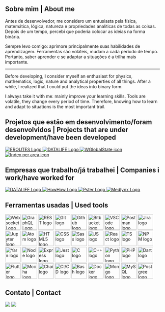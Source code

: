 ## Sobre mim | About me
Antes de desenvolvedor, me considero um entusiasta pela física, matemática, lógica, natureza e propriedades analíticas de todas as coisas. Depois de um tempo, percebi que poderia colocar as ideias na forma binária.

Sempre levo comigo: aprimore principalmente suas habilidades de aprendizagem. Ferramentas são voláteis, mudam a cada período de tempo. Portanto, saber aprender e se adaptar a situações é a trilha mais importante.

___

Before developing, I consider myself an enthusiast for physics, mathematics, logic, nature and analytical properties of all things. After a while, I realized that I could put the ideas into binary form.

I always take it with me: mainly improve your learning skills. Tools are volatile, they change every period of time. Therefore, knowing how to learn and adapt to situations is the most important trail.

## Projetos que estão em desenvolvimento/foram desenvolvidos | Projects that are under development/have been developed
<p>
  <a href="https://github.com/pyurips/eroutes" target="_blank">
    <img alt="EROUTES Logo" src="https://media.discordapp.net/attachments/971787111470596136/1125611981622231090/eroutes_logo_1.png" />
  </a>
  <a href="https://www.dataliferp.com/" target="_blank">
    <img alt="DATALIFE Logo"   src="https://cdn.discordapp.com/attachments/971787111470596136/1123984120838627460/DATALIFE_logo_without_name_white_for_ICO_1.png" />
  </a>
  <a href="https://github.com/pyurips/WGlobalState" target="_blank">
    <img alt="WGlobalState icon" src="https://cdn.discordapp.com/attachments/971787111470596136/1123986708002783393/Frame_1_4.png" />
  </a>
  <a href="https://github.com/pyurips/correlationIndexPerArea" target="_blank">
    <img alt="Index per area icon" src="https://cdn.discordapp.com/attachments/971787111470596136/1123986719889432606/Frame_2.png" />
  </a>
</p>

## Empresas que trabalho/já trabalhei | Companies i work/have worked for
<p>
  <a href="https://www.linkedin.com/company/datalife-community/" target="_blank">
    <img alt="DATALIFE Logo"   src="https://cdn.discordapp.com/attachments/971787111470596136/1123984120838627460/DATALIFE_logo_without_name_white_for_ICO_1.png" />
  </a>
  <a href="https://www.linkedin.com/company/howhowbr/" target="_blank">
    <img alt="HowHow Logo" src="https://cdn.discordapp.com/attachments/971787111470596136/1123992389837668433/1650306811291.png" />
  </a>
  <a href="https://www.linkedin.com/company/joaopster/" target="_blank">
    <img alt="Pster Logo" src="https://cdn.discordapp.com/attachments/971787111470596136/1123992416509251706/1680301457922.png" />
  </a>
  <a href="https://www.linkedin.com/company/medlynx-informatica-medica/" target="_blank">
    <img alt="Medlynx Logo" src="https://cdn.discordapp.com/attachments/971787111470596136/1123992441633116291/1645028107033.png" />
  </a>
</p>

## Ferramentas usadas | Used tools
<p>
  <img style="width: 50px;" alt="Websocket Logo" src="https://user-images.githubusercontent.com/25181517/187070862-03888f18-2e63-4332-95fb-3ba4f2708e59.png" />
  <img style="width: 50px;" alt="GraphQL Logo" src="https://user-images.githubusercontent.com/25181517/192107856-aa92c8b1-b615-47c3-9141-ed0d29a90239.png" />
  <img style="width: 50px;" alt="REST logo" src="https://user-images.githubusercontent.com/25181517/192107858-fe19f043-c502-4009-8c47-476fc89718ad.png" />
  <img style="width: 50px;" alt="Git logo" src="https://user-images.githubusercontent.com/25181517/192108372-f71d70ac-7ae6-4c0d-8395-51d8870c2ef0.png" />
  <img style="width: 50px;" alt="Github logo" src="https://user-images.githubusercontent.com/25181517/192108374-8da61ba1-99ec-41d7-80b8-fb2f7c0a4948.png" />
  <img style="width: 50px;" alt="Bitbucket logo" src="https://user-images.githubusercontent.com/25181517/192108375-268c35e6-ab26-44b2-88bf-e3121a4e5083.png" />
  <img style="width: 50px;" alt="VSCode logo" src="https://user-images.githubusercontent.com/25181517/192108891-d86b6220-e232-423a-bf5f-90903e6887c3.png" />
  <img style="width: 50px;" alt="Postman logo" src="https://user-images.githubusercontent.com/25181517/192109061-e138ca71-337c-4019-8d42-4792fdaa7128.png" />
  <img style="width: 50px;" alt="Jira logo" src="https://user-images.githubusercontent.com/25181517/183912952-83784e94-629d-4c34-a961-ae2ae795b662.png" />
  <img style="width: 50px;" alt="Jupyter logo" src="https://user-images.githubusercontent.com/25181517/183914128-3fc88b4a-4ac1-40e6-9443-9a30182379b7.png" />
  <img style="width: 50px;" alt="Atom logo" src="https://user-images.githubusercontent.com/25181517/190887571-ddd87d6e-77f8-41e7-b755-9b6d68e4fab7.png" />
  <img style="width: 50px;" alt="HTML5 logo" src="https://user-images.githubusercontent.com/25181517/192158954-f88b5814-d510-4564-b285-dff7d6400dad.png" />
  <img style="width: 50px;" alt="CSS logo" src="https://user-images.githubusercontent.com/25181517/183898674-75a4a1b1-f960-4ea9-abcb-637170a00a75.png" />
  <img style="width: 50px;" alt="Sass logo" src="https://user-images.githubusercontent.com/25181517/192158956-48192682-23d5-4bfc-9dfb-6511ade346bc.png" />
  <img style="width: 50px;" alt="JS logo" src="https://user-images.githubusercontent.com/25181517/117447155-6a868a00-af3d-11eb-9cfe-245df15c9f3f.png" />
  <img style="width: 50px;" alt="React logo" src="https://user-images.githubusercontent.com/25181517/183897015-94a058a6-b86e-4e42-a37f-bf92061753e5.png" />
  <img style="width: 50px;" alt="TS logo" src="https://user-images.githubusercontent.com/25181517/183890598-19a0ac2d-e88a-4005-a8df-1ee36782fde1.png" />
  <img style="width: 50px;" alt="NPM logo" src="https://user-images.githubusercontent.com/25181517/121401671-49102800-c959-11eb-9f6f-74d49a5e1774.png" />
  <img style="width: 50px;" alt="Yarn logo" src="https://user-images.githubusercontent.com/25181517/183049794-a3dfaddd-22ee-4ffe-b0b4-549ccd4879f9.png" />
  <img style="width: 50px;" alt="Node logo" src="https://user-images.githubusercontent.com/25181517/183568594-85e280a7-0d7e-4d1a-9028-c8c2209e073c.png" />
  <img style="width: 50px;" alt="Express logo" src="https://user-images.githubusercontent.com/25181517/183859966-a3462d8d-1bc7-4880-b353-e2cbed900ed6.png" />
  <img style="width: 50px;" alt="Jest logo" src="https://user-images.githubusercontent.com/25181517/187955005-f4ca6f1a-e727-497b-b81b-93fb9726268e.png" />
  <img style="width: 50px;" alt="C logo" src="https://user-images.githubusercontent.com/25181517/192106070-46255bcf-65e6-4c6b-a296-bf8d0d8fb2a7.png" />
  <img style="width: 50px;" alt="C++ logo" src="https://user-images.githubusercontent.com/25181517/192106073-90fffafe-3562-4ff9-a37e-c77a2da0ff58.png" />
  <img style="width: 50px;" alt="Python logo" src="https://user-images.githubusercontent.com/25181517/183423507-c056a6f9-1ba8-4312-a350-19bcbc5a8697.png" />
  <img style="width: 50px;" alt="PHP logo" src="https://user-images.githubusercontent.com/25181517/183570228-6a040b9f-3ddf-47a2-a201-743121dac664.png" />
  <img style="width: 50px;" alt="Dart logo" src="https://user-images.githubusercontent.com/25181517/186150304-1568ffdf-4c62-4bdc-9cf1-8d8efcea7c5b.png" />
  <img style="width: 50px;" alt="Flutter logo" src="https://user-images.githubusercontent.com/25181517/186150365-da1eccce-6201-487c-8649-45e9e99435fd.png" />
  <img style="width: 50px;" alt="Mocha logo" src="https://user-images.githubusercontent.com/25181517/201476630-f47cfff6-fdee-4ee1-9092-1793b71b1ca3.png" />
  <img style="width: 50px;" alt="Chai logo" src="https://user-images.githubusercontent.com/25181517/201476472-d2f5f644-cfc9-43e5-96d3-c8f40f18b5cb.png" />
  <img style="width: 50px;" alt="CI/CD logo" src="https://user-images.githubusercontent.com/25181517/183868728-b2e11072-00a5-47e2-8a4e-4ebbb2b8c554.png" />
  <img style="width: 50px;" alt="Bash logo" src="https://user-images.githubusercontent.com/25181517/192158606-7c2ef6bd-6e04-47cf-b5bc-da2797cb5bda.png" />
  <img style="width: 50px;" alt="Docker logo" src="https://user-images.githubusercontent.com/25181517/117207330-263ba280-adf4-11eb-9b97-0ac5b40bc3be.png" />
  <img style="width: 50px;" alt="Mongo logo" src="https://user-images.githubusercontent.com/25181517/182884177-d48a8579-2cd0-447a-b9a6-ffc7cb02560e.png" />
  <img style="width: 50px;" alt="MySQL logo" src="https://user-images.githubusercontent.com/25181517/183896128-ec99105a-ec1a-4d85-b08b-1aa1620b2046.png" />
  <img style="width: 50px;" alt="Postgree logo" src="https://user-images.githubusercontent.com/25181517/117208740-bfb78400-adf5-11eb-97bb-09072b6bedfc.png" />
</p>

## Contato | Contact
<p>
  <a href="http://api.whatsapp.com/send?phone=557999281012"><img src="https://img.shields.io/badge/WhatsApp-25D366?style=for-the-badge&logo=whatsapp&logoColor=white" target="_blank"></a>
  <a href="https://www.linkedin.com/in/pablo-yuri-ds/" target="_blank"><img src="https://img.shields.io/badge/-LinkedIn-%230077B5?style=for-the-badge&logo=linkedin&logoColor=white" target="_blank"></a> 
</p>
